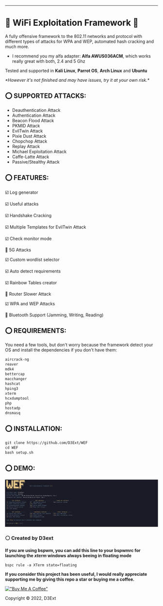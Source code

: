 
-------------------------------------------------

# 📡 WiFi Exploitation Framework 📡

A fully offensive framework to the 802.11 networks and protocol with different types of attacks for WPA and WEP, automated hash cracking and much more.

- I recommend you my alfa adapter: **Alfa AWUS036ACM**, which works really great with both, 2.4 and 5 Ghz

Tested and supported in **Kali Linux**, **Parrot OS**, **Arch Linux** and **Ubuntu**

*\*However it's not finished and may have issues, try it at your own risk.\**

## ⭕ SUPPORTED ATTACKS:

- Deauthentication Attack
- Authentication Attack
- Beacon Flood Attack
- PKMID Attack
- EvilTwin Attack
- Pixie Dust Attack
- Chopchop Attack
- Replay Attack
- Michael Exploitation Attack
- Caffe-Latte Attack
- Passive/Stealthy Attack

## ⭕ FEATURES:

:ballot_box_with_check: Log generator

:ballot_box_with_check: Useful attacks

:ballot_box_with_check: Handshake Cracking

:ballot_box_with_check: Multiple Templates for EvilTwin Attack

:ballot_box_with_check: Check monitor mode

:black_square_button: 5G Attacks

:ballot_box_with_check: Custom wordlist selector

:ballot_box_with_check: Auto detect requirements

:ballot_box_with_check: Rainbow Tables creator

:black_square_button: Router Slower Attack

:ballot_box_with_check: WPA and WEP Attacks

:black_square_button: Bluetooth Support (Jamming, Writing, Reading)

## ⭕ REQUIREMENTS:
You need a few tools, but don't worry because the framework detect your OS and install the dependencies if you don't have them:

    aircrack-ng
    reaver 
    mdk4
    bettercap
    macchanger
    hashcat
    hping3
    xterm
    hcxdumptool
    php
    hostadp
    dnsmasq

## ⭕ INSTALLATION:

    git clone https://github.com/D3Ext/WEF
    cd WEF
    bash setup.sh

## ⭕ DEMO:

<img src="https://raw.githubusercontent.com/D3Ext/WEF/main/images/wef-demo.png">

### ⚪ Created by D3ext

**If you are using bspwm, you can add this line to your bspwmrc for launching the *xterm* windows always beeing in floating mode**

    bspc rule -a XTerm state=floating
    
**If you consider this project has been useful, I would really appreciate supporting me by giving this repo a star or buying me a coffee.**

[!["Buy Me A Coffee"](https://www.buymeacoffee.com/assets/img/custom_images/orange_img.png)](https://www.buymeacoffee.com/d3ext)

Copyright © 2022, D3Ext
